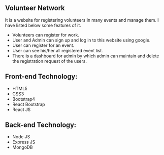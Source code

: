## Volunteer Network

It is a website for registering volunteers in many events and manage them. I have listed below some features of it. 

- Volunteers can register for work.
- User and Admin can sign up and log in to this website using google.
- User can register for an event.
- User can see his/her all registered event list. 
- There is a dashboard for admin by which admin can maintain and delete the registration request of the users. 

## Front-end Technology: 
- HTML5
- CSS3
- Bootstrap4
- React Bootstrap
- React JS
## Back-end Technology: 
- Node JS
- Express JS
- MongoDB